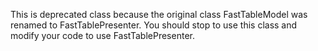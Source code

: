 This is deprecated class because the original class FastTableModel was renamed to FastTablePresenter. You should stop to use this class and modify your code to use FastTablePresenter.